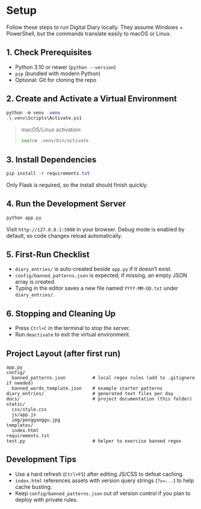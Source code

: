 # Setup

Follow these steps to run Digital Diary locally. They assume Windows + PowerShell, but the commands translate easily to macOS or Linux.

## 1. Check Prerequisites

- Python 3.10 or newer (`python --version`)
- `pip` (bundled with modern Python)
- Optional: Git for cloning the repo

## 2. Create and Activate a Virtual Environment

```powershell
python -m venv .venv
.\.venv\Scripts\Activate.ps1
```

> macOS/Linux activation:
> ```bash
> source .venv/bin/activate
> ```

## 3. Install Dependencies

```powershell
pip install -r requirements.txt
```

Only Flask is required, so the install should finish quickly.

## 4. Run the Development Server

```powershell
python app.py
```

Visit `http://127.0.0.1:5000` in your browser. Debug mode is enabled by default, so code changes reload automatically.

## 5. First-Run Checklist

- `diary_entries/` is auto-created beside `app.py` if it doesn’t exist.
- `config/banned_patterns.json` is expected; if missing, an empty JSON array is created.
- Typing in the editor saves a new file named `YYYY-MM-DD.txt` under `diary_entries/`.

## 6. Stopping and Cleaning Up

- Press `Ctrl+C` in the terminal to stop the server.
- Run `deactivate` to exit the virtual environment.

## Project Layout (after first run)

```
app.py
config/
  banned_patterns.json          # local regex rules (add to .gitignore if needed)
  banned_words_template.json    # example starter patterns
diary_entries/                  # generated text files per day
docs/                           # project documentation (this folder)
static/
  css/style.css
  js/app.js
  img/pengganggu.jpg
templates/
  index.html
requirements.txt
test.py                         # helper to exercise banned regex
```

## Development Tips

- Use a hard refresh (`Ctrl+F5`) after editing JS/CSS to defeat caching.
- `index.html` references assets with version query strings (`?v=...`) to help cache busting.
- Keep `config/banned_patterns.json` out of version control if you plan to deploy with private rules.

